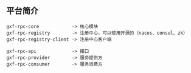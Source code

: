 ## 平台简介

    gxf-rpc-core            -> 核心模块
    gxf-rpc-registry        -> 注册中心，可以使用开源的（nacos、consul、zk）
    gxf-rpc-registry-client -> 注册中心客户端

    gxf-rpc-api             -> 接口
    gxf-rpc-provider        -> 服务提供方
    gxf-rpc-consumer        -> 服务消费方
